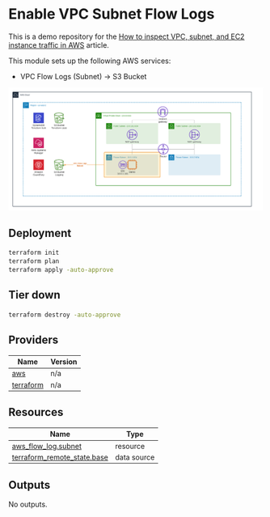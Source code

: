 <!-- BEGIN_TF_DOCS -->

# Enable VPC Subnet Flow Logs 

This is a demo repository for the [How to inspect VPC, subnet, and EC2 instance traffic in AWS](https://hands-on.cloud/how-to-inspect-vpc-subnet-and-ec2-instance-traffic-in-aws/) article.

This module sets up the following AWS services:

* VPC Flow Logs (Subnet) -> S3 Bucket

![Base infrastructure](img/VPC-Flow-Logs-Subnet.png)

## Deployment

```sh
terraform init
terraform plan
terraform apply -auto-approve
```

## Tier down

```sh
terraform destroy -auto-approve
```
## Providers

| Name | Version |
|------|---------|
| <a name="provider_aws"></a> [aws](#provider\_aws) | n/a |
| <a name="provider_terraform"></a> [terraform](#provider\_terraform) | n/a |
## Resources

| Name | Type |
|------|------|
| [aws_flow_log.subnet](https://registry.terraform.io/providers/hashicorp/aws/latest/docs/resources/flow_log) | resource |
| [terraform_remote_state.base](https://registry.terraform.io/providers/hashicorp/terraform/latest/docs/data-sources/remote_state) | data source |
## Outputs

No outputs.

<!-- END_TF_DOCS -->
